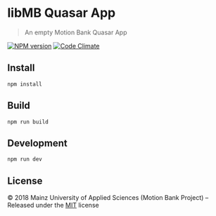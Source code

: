 [comment]: # (ACHTUNG! This is an autogenerated file and will be automatically overwritten)
[comment]: # (To edit its contents please refer to the project dir '.readme')

# libMB Quasar App
> An empty Motion Bank Quasar App

[![NPM version](https://badge.fury.io/js/@motionbank-js/quasar-app.svg)](https://npmjs.org/package/@motionbank-js/quasar-app)
[![Code Climate](https://codeclimate.com/github/motionbank-js/@motionbank-js/quasar-app.svg)](https://codeclimate.com/github/motionbank-js/@motionbank-js/quasar-app)


## Install

```shell
npm install
```

## Build

```shell
npm run build
```

## Development

```shell
npm run dev
```


## License

:copyright: 2018 Mainz University of Applied Sciences (Motion Bank Project) – 
Released under the [MIT](https://github.com/motionbank-js/@motionbank-js/quasar-app/blob/master/LICENSE) license


